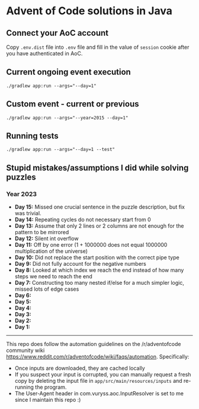 # Advent of Code solutions in Java

## Connect your AoC account

Copy `.env.dist` file into `.env` file and fill in the value of `session` cookie after you have authenticated in AoC.  

## Current ongoing event execution
`./gradlew app:run --args="--day=1"`

## Custom event - current or previous
`./gradlew app:run --args="--year=2015 --day=1"`

## Running tests
`./gradlew app:run --args="--day=1 --test"`

## Stupid mistakes/assumptions I did while solving puzzles

### Year 2023

- **Day 15:** Missed one crucial sentence in the puzzle description, but fix was trivial.
- **Day 14:** Repeating cycles do not necessary start from 0
- **Day 13:** Assume that only 2 lines or 2 columns are not enough for the pattern to be mirrored
- **Day 12:** Silent int overflow
- **Day 11:** Off by one error (1 + 1000000 does not equal 1000000 multiplication of the universe)
- **Day 10:** Did not replace the start position with the correct pipe type
- **Day 9:** Did not fully account for the negative numbers
- **Day 8:** Looked at which index we reach the end instead of how many steps we need to reach the end
- **Day 7:** Constructing too many nested if/else for a much simpler logic, missed lots of edge cases
- **Day 6:** 
- **Day 5:** 
- **Day 4:** 
- **Day 3:** 
- **Day 2:** 
- **Day 1:** 

---
This repo does follow the automation guidelines on the /r/adventofcode community wiki https://www.reddit.com/r/adventofcode/wiki/faqs/automation. Specifically:

- Once inputs are downloaded, they are cached locally
- If you suspect your input is corrupted, you can manually request a fresh copy by deleting the input file in `app/src/main/resources/inputs` and re-running the program.
- The User-Agent header in com.vuryss.aoc.InputResolver is set to me since I maintain this repo :)